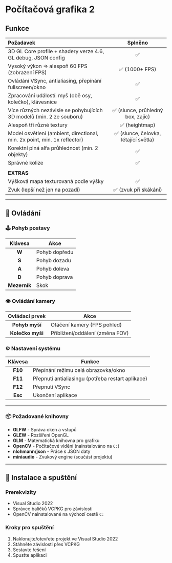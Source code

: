 # Počítačová grafika 2

## Funkce
| Požadavek | Splněno |
| :--- | :---: |
| 3D GL Core profile + shadery verze 4.6, GL debug, JSON config | ✅ |
| Vysoký výkon => alespoň 60 FPS (zobrazení FPS) | ✅ (1000+ FPS) |
| Ovládání VSync, antialiasing, přepínání fullscreen/okno | ✅ |
| Zpracování událostí: myš (obě osy, kolečko), klávesnice | ✅ |
| Více různých nezávisle se pohybujících 3D modelů (min. 2 ze souboru) | ✅ (slunce, průhledný box, zajíc) |
| Alespoň tři různé textury | ✅ (heightmap) |
| Model osvětlení (ambient, directional, min. 2x point, min. 1x reflector) | ✅ (slunce, čelovka, létající světla) |
| Korektní plná alfa průhlednost (min. 2 objekty) | ✅ |
| Správné kolize | ✅ |
|  |
| **EXTRAS** | |
| Výšková mapa texturovaná podle výšky | ✅ |
| Zvuk (lepší než jen na pozadí) | ✅ (zvuk při skákání) |

---

## 🎯 Ovládání

### 🕹️ Pohyb postavy
| Klávesa | Akce |
|:---:|---|
| **W** | Pohyb dopředu |
| **S** | Pohyb dozadu |
| **A** | Pohyb doleva |
| **D** | Pohyb doprava |
| **Mezerník** | Skok |

### 👁️ Ovládání kamery
| Ovládací prvek | Akce |
|:---:|---|
| **Pohyb myší** | Otáčení kamery (FPS pohled) |
| **Kolečko myši** | Přiblížení/oddálení (změna FOV) |

### ⚙️ Nastavení systému
| Klávesa | Funkce |
|:---:|---|
| **F10** | Přepínání režimu celá obrazovka/okno |
| **F11** | Přepnutí antialiasingu (potřeba restart aplikace) |
| **F12** | Přepnutí VSync |
| **Esc** | Ukončení aplikace |

---
### 📦 Požadované knihovny
- **GLFW** - Správa oken a vstupů
- **GLEW** - Rozšíření OpenGL
- **GLM** - Matematická knihovna pro grafiku
- **OpenCV** - Počítačové vidění (nainstalováno na `C:`)
- **nlohmann/json** - Práce s JSON daty
- **miniaudio** - Zvukový engine (součást projektu)
---
## 🚀 Instalace a spuštění

### Prerekvizity
- Visual Studio 2022
- Správce balíčků VCPKG pro závislosti
- OpenCV nainstalované na výchozí cestě `C:`

### Kroky pro spuštění
1. Naklonujte/otevřete projekt ve Visual Studio 2022
2. Stáhněte závislosti přes VCPKG
3. Sestavte řešení
4. Spusťte aplikaci

